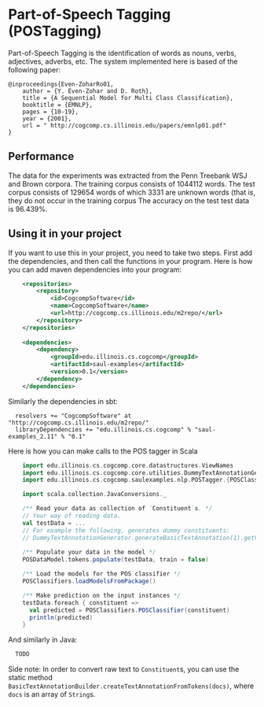 # Part-of-Speech Tagging (POSTagging)

Part-of-Speech Tagging is the identification of words as nouns, verbs, adjectives, adverbs, etc. The system implemented 
here is based of the following paper: 

```
@inproceedings{Even-ZoharRo01,
    author = {Y. Even-Zohar and D. Roth},
    title = {A Sequential Model for Multi Class Classification},
    booktitle = {EMNLP},
    pages = {10-19},
    year = {2001},
    url = " http://cogcomp.cs.illinois.edu/papers/emnlp01.pdf"
}
```

## Performance
The data for the experiments was extracted from the Penn Treebank WSJ and Brown corpora. The training corpus consists 
of 1044112 words. The test corpus consists of 129654 words of which 3331 are unknown words (that is, they do not occur in the training corpus
The accuracy on the test test data is 96.439%.  

## Using it in your project
If you want to use this in your project, you need to take two steps. First add the dependencies, and then call the functions in your program. 
Here is how you can add maven dependencies into your program: 

```xml
    <repositories>
        <repository>
            <id>CogcompSoftware</id>
            <name>CogcompSoftware</name>
            <url>http://cogcomp.cs.illinois.edu/m2repo/</url>
        </repository>
    </repositories>
    
    <dependencies>
        <dependency>
            <groupId>edu.illinois.cs.cogcomp</groupId>
            <artifactId>saul-examples</artifactId>
            <version>0.1</version>
        </dependency>
    </dependencies>
```

Similarly the dependencies in sbt: 

```
  resolvers += "CogcompSoftware" at "http://cogcomp.cs.illinois.edu/m2repo/"
  libraryDependencies += "edu.illinois.cs.cogcomp" % "saul-examples_2.11" % "0.1"
```

Here is how you can make calls to the POS tagger in Scala 

```scala  
    import edu.illinois.cs.cogcomp.core.datastructures.ViewNames
    import edu.illinois.cs.cogcomp.core.utilities.DummyTextAnnotationGenerator
    import edu.illinois.cs.cogcomp.saulexamples.nlp.POSTagger.{POSClassifiers, POSDataModel}

    import scala.collection.JavaConversions._

    /** Read your data as collection of `Constituent`s. */
    // Your way of reading data. 
    val testData = ... 
    // For example the following, generates dummy constituents: 
    // DummyTextAnnotationGenerator.generateBasicTextAnnotation(1).getView(ViewNames.TOKENS).getConstituents
    
    /** Populate your data in the model */
    POSDataModel.tokens.populate(testData, train = false)

    /** Load the models for the POS classifier */
    POSClassifiers.loadModelsFromPackage()

    /** Make prediction on the input instances */
    testData.foreach { constituent =>
      val predicted = POSClassifiers.POSClassifier(constituent)
      println(predicted)
    }
```

And similarly in Java: 

```java 
  TODO 
```

Side note: In order to convert raw text to `Constituent`s, you can use the static method 
`BasicTextAnnotationBuilder.createTextAnnotationFromTokens(docs)`, where `docs` is an array of `String`s.  
